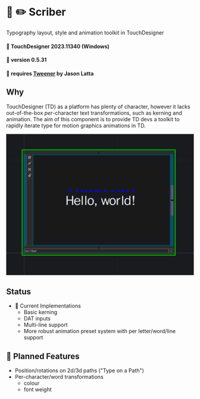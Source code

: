 # 📖 ✏️ Scriber 
Typography layout, style and animation toolkit in TouchDesigner

#### :floppy_disk: TouchDesigner 2023.11340 (Windows)
#### :floppy_disk: version 0.5.31
#### :floppy_disk: requires [Tweener](https://derivative.ca/community-post/asset/tweening-tweener-python-based-solution/65629) by Jason Latta

## Why
TouchDesigner (TD) as a platform has plenty of character, however it lacks out-of-the-box *per*-character text transformations, such as kerning and animation. The aim of this component is to provide TD devs a toolkit to rapidly iterate type for motion graphics animations in TD.

![Scriber](/img/scriberScreenshot1.png)

##  Status
- 📝 Current Implementations
    * Basic kerning
    * DAT inputs
    * Multi-line support
    * More robust animation preset system with per letter/word/line support

## 🚧 Planned Features
- Position/rotations on 2d/3d paths ("Type on a Path")
- Per-character/word transformations
    * colour
    * font weight